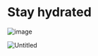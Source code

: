 # Stay hydrated


![image](https://user-images.githubusercontent.com/38850236/209685186-d4892dfe-09c8-4898-bb3d-867c050d78c2.png)

![Untitled](https://user-images.githubusercontent.com/38850236/209685141-0e758d22-6750-4f4f-a769-fdd9e10506ac.png)

